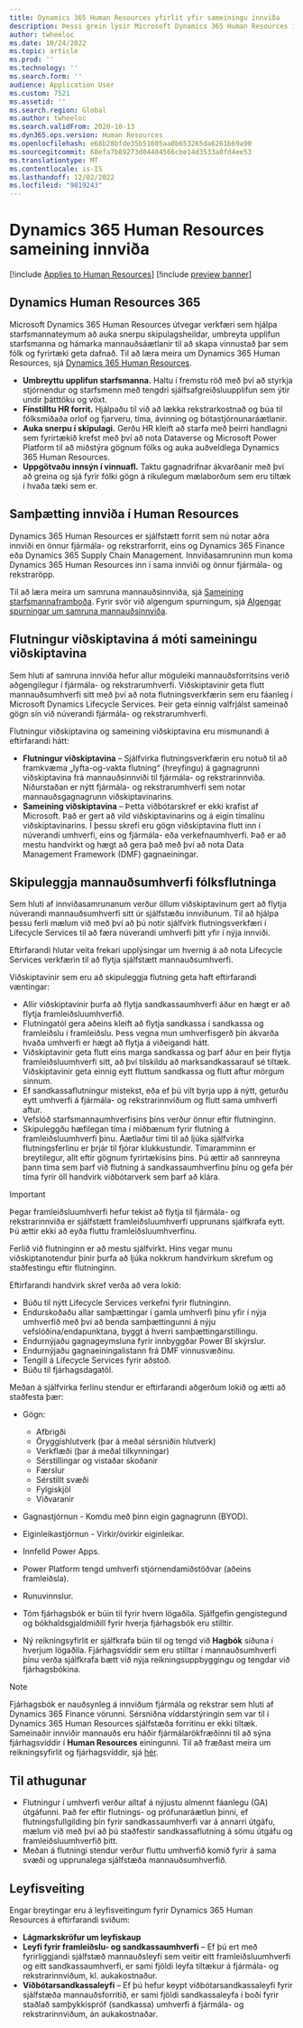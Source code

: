 ```yaml
---
title: Dynamics 365 Human Resources yfirlit yfir sameiningu innviða
description: Þessi grein lýsir Microsoft Dynamics 365 Human Resources innviðasamrunanum.
author: twheeloc
ms.date: 10/24/2022
ms.topic: article
ms.prod: ''
ms.technology: ''
ms.search.form: ''
audience: Application User
ms.custom: 7521
ms.assetid: ''
ms.search.region: Global
ms.author: twheeloc
ms.search.validFrom: 2020-10-13
ms.dyn365.ops.version: Human Resources
ms.openlocfilehash: e68b28bfde35b51605aa0b653265da6261b69a90
ms.sourcegitcommit: 68efa7b89273d04484566cbe14d3533a8fd4ee53
ms.translationtype: MT
ms.contentlocale: is-IS
ms.lasthandoff: 12/02/2022
ms.locfileid: "9819243"
---
```

# <a name="dynamics-365-human-resources-infrastructure-merge"></a>Dynamics 365 Human Resources sameining innviða 

[!include [Applies to Human Resources](../includes/applies-to-hr.md)]
[!include [preview banner](../includes/preview-banner.md)]

## <a name="dynamics-human-resources-365"></a>Dynamics Human Resources 365

Microsoft Dynamics 365 Human Resources útvegar verkfæri sem hjálpa starfsmannateymum að auka snerpu skipulagsheildar, umbreyta upplifun starfsmanna og hámarka mannauðsáætlanir til að skapa vinnustað þar sem fólk og fyrirtæki geta dafnað. Til að læra meira um Dynamics 365 Human Resources, sjá [Dynamics 365 Human Resources](https://dynamics.microsoft.com/human-resources/overview/).

- **Umbreyttu upplifun starfsmanna.** Haltu í fremstu röð með því að styrkja stjórnendur og starfsmenn með tengdri sjálfsafgreiðsluupplifun sem ýtir undir þátttöku og vöxt.
- **Fínstilltu HR forrit.** Hjálpaðu til við að lækka rekstrarkostnað og búa til fólksmiðaða orlof og fjarveru, tíma, ávinning og bótastjórnunaráætlanir.
- **Auka snerpu í skipulagi.** Gerðu HR kleift að starfa með þeirri handlagni sem fyrirtækið krefst með því að nota Dataverse og Microsoft Power Platform til að miðstýra gögnum fólks og auka auðveldlega Dynamics 365 Human Resources.
- **Uppgötvaðu innsýn í vinnuafl.** Taktu gagnadrifnar ákvarðanir með því að greina og sjá fyrir fólki gögn á ríkulegum mælaborðum sem eru tiltæk í hvaða tæki sem er.

## <a name="human-resources-infrastructure-merge"></a>Samþætting innviða í Human Resources

Dynamics 365 Human Resources er sjálfstætt forrit sem nú notar aðra innviði en önnur fjármála- og rekstrarforrit, eins og Dynamics 365 Finance eða Dynamics 365 Supply Chain Management. Innviðasamruninn mun koma Dynamics 365 Human Resources inn í sama innviði og önnur fjármála- og rekstraröpp.

Til að læra meira um samruna mannauðsinnviða, sjá [Sameining starfsmannaframboða](https://cloudblogs.microsoft.com/dynamics365/it/2021/09/15/merging-of-hr-offerings-brings-capabilities-together-for-customers/). Fyrir svör við algengum spurningum, sjá [Algengar spurningar um samruna mannauðsinnviða](./hr-infrastructure-merge-faq.md).

## <a name="customer-migration-vs-customer-merge"></a>Flutningur viðskiptavina á móti sameiningu viðskiptavina

Sem hluti af samruna innviða hefur allur möguleiki mannauðsforritsins verið aðgengilegur í fjármála- og rekstrarumhverfi. Viðskiptavinir geta flutt mannauðsumhverfi sitt með því að nota flutningsverkfærin sem eru fáanleg í Microsoft Dynamics Lifecycle Services. Þeir geta einnig valfrjálst sameinað gögn sín við núverandi fjármála- og rekstrarumhverfi. 

Flutningur viðskiptavina og sameining viðskiptavina eru mismunandi á eftirfarandi hátt:

- **Flutningur viðskiptavina** – Sjálfvirka flutningsverkfærin eru notuð til að framkvæma „lyfta-og-vakta flutning“ (hreyfingu) á gagnagrunni viðskiptavina frá mannauðsinnviði til fjármála- og rekstrarinnviða. Niðurstaðan er nýtt fjármála- og rekstrarumhverfi sem notar mannauðsgagnagrunn viðskiptavinarins. 
- **Sameining viðskiptavina** – Þetta viðbótarskref er ekki krafist af Microsoft. Það er gert að vild viðskiptavinarins og á eigin tímalínu viðskiptavinarins. Í þessu skrefi eru gögn viðskiptavina flutt inn í núverandi umhverfi, eins og fjármála- eða verkefnaumhverfi. Það er að mestu handvirkt og hægt að gera það með því að nota Data Management Framework (DMF) gagnaeiningar. 

## <a name="planning-a-human-resources-environment-migration"></a>Skipuleggja mannauðsumhverfi fólksflutninga

Sem hluti af innviðasamrunanum verður öllum viðskiptavinum gert að flytja núverandi mannauðsumhverfi sitt úr sjálfstæðu innviðunum. Til að hjálpa þessu ferli mælum við með því að þú notir sjálfvirk flutningsverkfæri í Lifecycle Services til að færa núverandi umhverfi þitt yfir í nýja innviði. 

Eftirfarandi hlutar veita frekari upplýsingar um hvernig á að nota Lifecycle Services verkfærin til að flytja sjálfstætt mannauðsumhverfi. 

Viðskiptavinir sem eru að skipuleggja flutning geta haft eftirfarandi væntingar:

- Allir viðskiptavinir þurfa að flytja sandkassaumhverfi áður en hægt er að flytja framleiðsluumhverfið. 
- Flutningatól gera aðeins kleift að flytja sandkassa í sandkassa og framleiðslu í framleiðslu. Þess vegna mun umhverfisgerð þín ákvarða hvaða umhverfi er hægt að flytja á viðeigandi hátt. 
- Viðskiptavinir geta flutt eins marga sandkassa og þarf áður en þeir flytja framleiðsluumhverfi sitt, að því tilskildu að marksandkassarauf sé tiltæk. Viðskiptavinir geta einnig eytt fluttum sandkassa og flutt aftur mörgum sinnum. 
- Ef sandkassaflutningur mistekst, eða ef þú vilt byrja upp á nýtt, geturðu eytt umhverfi á fjármála- og rekstrarinnviðum og flutt sama umhverfi aftur.
- Vefslóð starfsmannaumhverfisins þíns verður önnur eftir flutninginn.
- Skipuleggðu hæfilegan tíma í miðbænum fyrir flutning á framleiðsluumhverfi þínu. Áætlaður tími til að ljúka sjálfvirka flutningsferlinu er þrjár til fjórar klukkustundir. Tímaramminn er breytilegur, allt eftir gögnum fyrirtækisins þíns. Þú ættir að sannreyna þann tíma sem þarf við flutning á sandkassaumhverfinu þínu og gefa þér tíma fyrir öll handvirk viðbótarverk sem þarf að klára.

> [!IMPORTANT] 
> Þegar framleiðsluumhverfi hefur tekist að flytja til fjármála- og rekstrarinnviða er sjálfstætt framleiðsluumhverfi upprunans sjálfkrafa eytt. Þú ættir ekki að eyða fluttu framleiðsluumhverfinu. 

Ferlið við flutninginn er að mestu sjálfvirkt. Hins vegar munu viðskiptanotendur þínir þurfa að ljúka nokkrum handvirkum skrefum og staðfestingu eftir flutninginn.

Eftirfarandi handvirk skref verða að vera lokið:

- Búðu til nýtt Lifecycle Services verkefni fyrir flutninginn.
- Endurskoðaðu allar samþættingar í gamla umhverfi þínu yfir í nýja umhverfið með því að benda samþættingunni á nýju vefslóðina/endapunktana, byggt á hverri samþættingarstillingu.
- Endurnýjaðu gagnageymsluna fyrir innbyggðar Power BI skýrslur.
- Endurnýjaðu gagnaeiningalistann frá DMF vinnusvæðinu.
- Tengill á Lifecycle Services fyrir aðstoð.
- Búðu til fjárhagsdagatöl.

Meðan á sjálfvirka ferlinu stendur er eftirfarandi aðgerðum lokið og ætti að staðfesta þær:

- Gögn:

    - Afbrigði
    - Öryggishlutverk (þar á meðal sérsniðin hlutverk)
    - Verkflæði (þar á meðal tilkynningar)
    - Sérstillingar og vistaðar skoðanir
    - Færslur
    - Sérstillt svæði
    - Fylgiskjöl
    - Viðvaranir

- Gagnastjórnun - Komdu með þinn eigin gagnagrunn (BYOD).
- Eiginleikastjórnun - Virkir/óvirkir eiginleikar.
- Innfelld Power Apps.
- Power Platform tengd umhverfi stjórnendamiðstöðvar (aðeins framleiðsla).
- Runuvinnslur.
- Tóm fjárhagsbók er búin til fyrir hvern lögaðila. Sjálfgefin gengistegund og bókhaldsgjaldmiðill fyrir hverja fjárhagsbók eru stilltir.
- Ný reikningsyfirlit er sjálfkrafa búin til og tengd við **Hagbók** síðuna í hverjum lögaðila. Fjárhagsvíddir sem eru stilltar í mannauðsumhverfi þínu verða sjálfkrafa bætt við nýja reikningsuppbyggingu og tengdar við fjárhagsbókina. 

> [!NOTE]
> Fjárhagsbók er nauðsynleg á innviðum fjármála og rekstrar sem hluti af Dynamics 365 Finance vörunni. Sérsniðna víddarstýringin sem var til í Dynamics 365 Human Resources sjálfstæða forritinu er ekki tiltæk. Sameinaðir innviðir mannauðs eru háðir fjármálarökfræðinni til að sýna fjárhagsvíddir í **Human Resources** einingunni. Til að fræðast meira um reikningsyfirlit og fjárhagsvíddir, sjá [hér](../finance/general-ledger/plan-chart-of-accounts.md). 

## <a name="considerations"></a>Til athugunar

- Flutningur í umhverfi verður alltaf á nýjustu almennt fáanlegu (GA) útgáfunni. Það fer eftir flutnings- og prófunaráætlun þinni, ef flutningsfullgilding þín fyrir sandkassaumhverfi var á annarri útgáfu, mælum við með því að þú staðfestir sandkassaflutning á sömu útgáfu og framleiðsluumhverfið þitt. 
- Meðan á flutningi stendur verður fluttu umhverfið komið fyrir á sama svæði og upprunalega sjálfstæða mannauðsumhverfið.

## <a name="licensing"></a>Leyfisveiting

Engar breytingar eru á leyfisveitingum fyrir Dynamics 365 Human Resources á eftirfarandi sviðum: 

- **Lágmarkskröfur um leyfiskaup**
- **Leyfi fyrir framleiðslu- og sandkassaumhverfi** – Ef þú ert með fyrirliggjandi sjálfstæð mannauðsleyfi sem veitir eitt framleiðsluumhverfi og eitt sandkassaumhverfi, er sami fjöldi leyfa tiltækur á fjármála- og rekstrarinnviðum, kl. aukakostnaður.
- **Viðbótarsandkassaleyfi** – Ef þú hefur keypt viðbótarsandkassaleyfi fyrir sjálfstæða mannauðsforritið, er sami fjöldi sandkassaleyfa í boði fyrir staðlað samþykkispróf (sandkassa) umhverfi á fjármála- og rekstrarinnviðum, án aukakostnaðar. 
